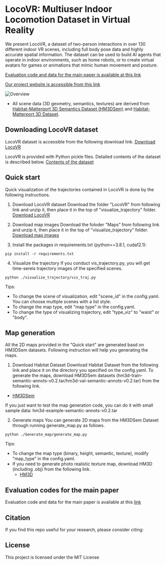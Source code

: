 # LocoVR: Multiuser Indoor Locomotion Dataset in Virtual Reality

We present LocoVR, a dataset of two-person interactions in over 130 different indoor VR scenes, including full body pose data and highly accurate spatial information. The dataset can be used to build AI agents that operate in indoor environments, such as home robots, or to create virtual avatars for games or animations that mimic human movement and posture. 

[Evaluation code and data for the main paper is available at this link](https://anonymous.4open.science/r/LocoVR_code_test-08E6/README.md)

[Our project website is accessible from this link](https://anonymous.4open.science/r/LocoVR-1B87/README.md)

<!--
<center>
 <img src="./Overview.png" alt="Overview" width="600">
</center>
-->
![Overview](./Overview.png)
 - All scene data (3D geometry, semantics, textures) are derived from [Habitat-Matterport 3D Semantics Dataset (HM3DSem)](https://aihabitat.org/datasets/hm3d-semantics/) and [Habitat-Matterport 3D Dataset](https://aihabitat.org/datasets/hm3d/).

## Downloading LocoVR dataset
LocoVR dataset is accessible from the following download link. 
[Download LocoVR](https://drive.google.com/drive/folders/1gE9P3MSJ6dbgpAt4YbEjZn-8cr4jtdVY?usp=drive_link)


LocoVR is provided with Python pickle files. Detailed contents of the dataset is described below.
[Contents of the dataset](./dataset_structure/README.md)

## Quick start
Quick visualization of the trajectories contained in LocoVR is done by the following instructions.

1. Download LocoVR dataset
   Download the folder "LocoVR" from following link and unzip it, then place it in the top of "visualize_trajectory" folder.
   [Download LocoVR](https://drive.google.com/drive/folders/1gE9P3MSJ6dbgpAt4YbEjZn-8cr4jtdVY?usp=drive_link)

3. Download map images
   Download the foloder "Maps" from following link and unzip it, then place it in the top of "visualize_trajectory" folder.
   [Download map images](https://drive.google.com/drive/folders/1bUT8aHKJmPwvhUFINHDCNmgfyR1vT33G?usp=sharing)
     
4. Install the packages in requirements.txt (python==3.8.1, cuda12.1):
```
pip install -r requirements.txt
```
4. Visualize the trajectory
   If you conduct vis_trajectory.py, you will get time-sereis trajectory images of the specified scenes.
```
python ./visualize_trajectory/vis_traj.py
```
Tips: 
- To change the scene of visualization, edit "scene_id" in the config.yaml. You can choose multiple scenes with a list style.
- To change the map type, edit "map type" in the config.yaml.
- To change the type of visualizing trajectory, edit "type_viz" to "waist" or "body".

## Map generation
All the 2D maps provided in the "Quick start" are generated basd on HM3DSem datasets.
Following instruction will help you generating the maps.

1. Download Habitat Dataset
Download Habitat Dataset from the following link and place it on the directory you specified on the config.yaml.
To generate the maps, download HM3DSem datasets (hm3d-train-semantic-annots-v0.2.tar/hm3d-val-semantic-annots-v0.2.tar) from the following link.
- [HM3DSem](https://github.com/matterport/habitat-matterport-3dresearch/tree/main)

If you just want to test the map generation code, you can do it with small sample data: hm3d-example-semantic-annots-v0.2.tar

2. Generate maps
  You can generate 2D maps from the HM3DSem Dataset through running generate_map.py as follows.
```
python ./Generate_map/generate_map.py
```
Tips: 
- To change the map type (binary, height, semantic, texture), modify "map_type" in the config.yaml.
- If you need to generate photo realistic texture map, download HM3D (including .obj) from the following link.
  - [HM3D](https://matterport.com/partners/facebook)

## Evaluation codes for the main paper
Evaluation code and data for the main paper is available at this [link](https://anonymous.4open.science/r/LocoVR_code_test-08E6/README.md)

## Citation
If you find this repo useful for your research, please consider citing:

## License
This project is licensed under the MIT License
